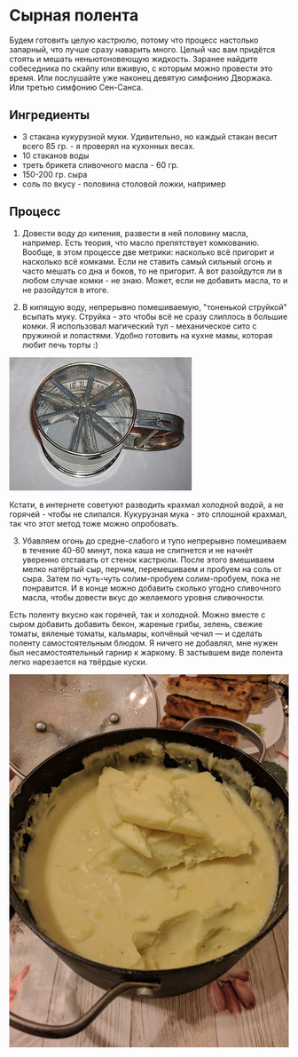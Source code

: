 Сырная полента
====

Будем готовить целую кастрюлю, потому что процесс настолько запарный, что лучше сразу наварить много. Целый час вам придётся стоять и мешать неньютоновеющую жидкость. Заранее найдите собеседника по скайпу или вживую, с которым можно провести это время. Или послушайте уже наконец девятую симфонию Дворжака. Или третью симфонию Сен-Санса.

Ингредиенты
---

- 3 стакана кукурузной муки. Удивительно, но каждый стакан весит всего 85 гр. - я проверял на кухонных весах.
- 10 стаканов воды
- треть брикета сливочного масла - 60 гр.
- 150-200 гр. сыра
- соль по вкусу - половина столовой ложки, например

Процесс
---

1. Довести воду до кипения, развести в ней половину масла, например. Есть теория, что масло препятствует комкованию.
Вообще, в этом процессе две метрики: насколько всё пригорит и насколько всё комками. Если не ставить самый сильный огонь и часто мешать со дна и боков, то не пригорит. А вот разойдутся ли в любом случае комки - не знаю. Может, если не добавить масла, то и не разойдутся в итоге.

2. В кипящую воду, непрерывно помешиваемую, "тоненькой струйкой" всыпать муку. Струйка - это чтобы всё не сразу
слиплось в большие комки. Я использовал магический тул - механическое сито с пружиной и лопастями. Удобно готовить на кухне мамы, которая любит печь торты :)

![](329px-Puderzuckersieb1.jpg)

Кстати, в интернете советуют разводить крахмал холодной водой, а не горячей - чтобы не слипался. Кукурузная мука - это сплошной крахмал, так что этот метод тоже можно опробовать.

3. Убавляем огонь до средне-слабого и тупо непрерывно помешиваем в течение 40-60 минут, пока каша не слипнется и не начнёт уверенно отставать от стенок кастрюли. После этого вмешиваем мелко натёртый сыр, перчим, перемешиваем и пробуем на соль от сыра. Затем по чуть-чуть солим-пробуем солим-пробуем, пока не понравится. И в конце можно добавить сколько угодно сливочного масла, чтобы довести вкус до желаемого уровня сливочности.

Есть поленту вкусно как горячей, так и холодной. Можно вместе с сыром добавить добавить бекон, жареные грибы, зелень, свежие томаты, вяленые томаты, кальмары, копчёный чечил — и сделать поленту самостоятельным блюдом. Я ничего не добавлял, мне нужен был несамостоятельный гарнир к жаркому. В застывшем виде полента легко нарезается на твёрдые куски.

![](polenta.jpg)
